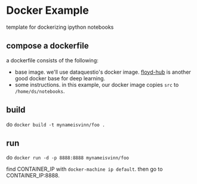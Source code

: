 # Docker Example
template for dockerizing ipython notebooks

## compose a dockerfile
a dockerfile consists of the following:
* base image. we'll use dataquestio's docker image. [floyd-hub](https://github.com/floydhub) is another good docker base for deep learning.
* some instructions. in this example, our docker image copies `src` to `/home/ds/notebooks`.

## build
do `docker build -t mynameisvinn/foo .`

## run
do `docker run -d -p 8888:8888 mynameisvinn/foo`

find CONTAINER_IP with `docker-machine ip default`. then go to CONTAINER_IP:8888. 